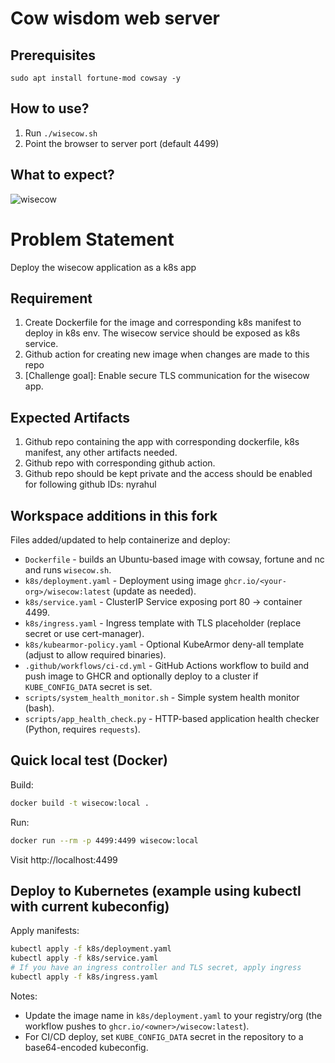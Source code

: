 # Cow wisdom web server

## Prerequisites

```
sudo apt install fortune-mod cowsay -y
```

## How to use?

1. Run `./wisecow.sh`
2. Point the browser to server port (default 4499)

## What to expect?
![wisecow](https://github.com/nyrahul/wisecow/assets/9133227/8d6bfde3-4a5a-480e-8d55-3fef60300d98)

# Problem Statement
Deploy the wisecow application as a k8s app

## Requirement
1. Create Dockerfile for the image and corresponding k8s manifest to deploy in k8s env. The wisecow service should be exposed as k8s service.
2. Github action for creating new image when changes are made to this repo
3. [Challenge goal]: Enable secure TLS communication for the wisecow app.

## Expected Artifacts
1. Github repo containing the app with corresponding dockerfile, k8s manifest, any other artifacts needed.
2. Github repo with corresponding github action.
3. Github repo should be kept private and the access should be enabled for following github IDs: nyrahul

## Workspace additions in this fork

Files added/updated to help containerize and deploy:

- `Dockerfile` - builds an Ubuntu-based image with cowsay, fortune and nc and runs `wisecow.sh`.
- `k8s/deployment.yaml` - Deployment using image `ghcr.io/<your-org>/wisecow:latest` (update as needed).
- `k8s/service.yaml` - ClusterIP Service exposing port 80 -> container 4499.
- `k8s/ingress.yaml` - Ingress template with TLS placeholder (replace secret or use cert-manager).
- `k8s/kubearmor-policy.yaml` - Optional KubeArmor deny-all template (adjust to allow required binaries).
- `.github/workflows/ci-cd.yml` - GitHub Actions workflow to build and push image to GHCR and optionally deploy to a cluster if `KUBE_CONFIG_DATA` secret is set.
- `scripts/system_health_monitor.sh` - Simple system health monitor (bash).
- `scripts/app_health_check.py` - HTTP-based application health checker (Python, requires `requests`).

## Quick local test (Docker)

Build:

```bash
docker build -t wisecow:local .
```

Run:

```bash
docker run --rm -p 4499:4499 wisecow:local
```

Visit http://localhost:4499

## Deploy to Kubernetes (example using kubectl with current kubeconfig)

Apply manifests:

```bash
kubectl apply -f k8s/deployment.yaml
kubectl apply -f k8s/service.yaml
# If you have an ingress controller and TLS secret, apply ingress
kubectl apply -f k8s/ingress.yaml
```

Notes:
- Update the image name in `k8s/deployment.yaml` to your registry/org (the workflow pushes to `ghcr.io/<owner>/wisecow:latest`).
- For CI/CD deploy, set `KUBE_CONFIG_DATA` secret in the repository to a base64-encoded kubeconfig.

